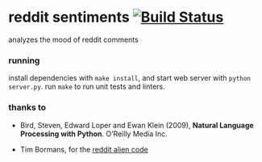 reddit sentiments [![Build Status](https://travis-ci.org/minond/reddit-sentiment.svg?branch=master)](https://travis-ci.org/minond/reddit-sentiment)
=================

analyzes the mood of reddit comments

### running
install dependencies with `make install`, and start web server with
`python server.py`. run `make` to run unit tests and linters.


### thanks to
- Bird, Steven, Edward Loper and Ewan Klein (2009), **Natural Language Processing
with Python**. O’Reilly Media Inc.

- Tim Bormans, for the [reddit alien code](http://www.timbormans.com/code/reddit-alien-css/)
